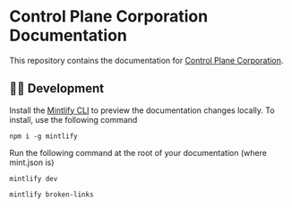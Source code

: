 # Control Plane Corporation Documentation

This repository contains the documentation for [Control Plane Corporation](https://controlplane.com).

## 👩‍💻 Development

Install the [Mintlify CLI](https://www.npmjs.com/package/mintlify) to preview the documentation changes locally. To install, use the following command

    npm i -g mintlify

Run the following command at the root of your documentation (where mint.json is)

    mintlify dev

    mintlify broken-links